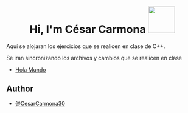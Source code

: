 <h1 align="center">Hi, I'm César Carmona <img src="https://giphy.com/embed/Lm2hujbNpM7fi" width="70" heigth="60"></h1>


Aquí se alojaran los ejercicios que se realicen en clase de C++.

Se iran sincronizando los archivos y cambios que se realicen en clase

* [Hola Mundo](https://github.com/CesarCarmona30/EjerciciosCpp/blob/main/helloWorld.cpp)

## Author

- [@CesarCarmona30](https://www.github.com/CesarCarmona30)
